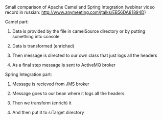 Small comparison of Apache Camel and Spring Integration (webinar video record in russian: http://www.anymeeting.com/jtalks/EB56DA81894D)

Camel part:

1. Data is provided by the file in camelSource directory or by putting something into console

2. Data is transformed (enriched)

3. Then message is directed to our own class that just logs all the headers

4. As a final step message is sent to ActiveMQ broker


Spring Integration part:

1. Message is recieved from JMS broker

2. Message goes to our bean where it logs all the headers

3. Then we transform (enrich) it

4. And then put it to siTarget directory

